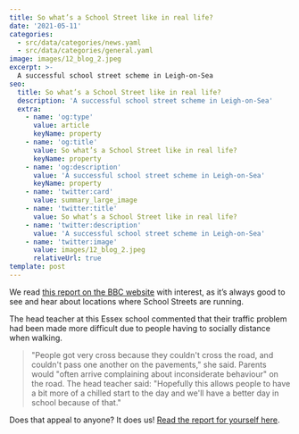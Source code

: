 ```yaml
---
title: So what’s a School Street like in real life?
date: '2021-05-11'
categories:
  - src/data/categories/news.yaml
  - src/data/categories/general.yaml
image: images/12_blog_2.jpeg
excerpt: >-
  A successful school street scheme in Leigh-on-Sea
seo:
  title: So what’s a School Street like in real life?
  description: 'A successful school street scheme in Leigh-on-Sea'
  extra:
    - name: 'og:type'
      value: article
      keyName: property
    - name: 'og:title'
      value: So what’s a School Street like in real life?
      keyName: property
    - name: 'og:description'
      value: 'A successful school street scheme in Leigh-on-Sea'
      keyName: property
    - name: 'twitter:card'
      value: summary_large_image
    - name: 'twitter:title'
      value: So what’s a School Street like in real life?
    - name: 'twitter:description'
      value: 'A successful school street scheme in Leigh-on-Sea'
    - name: 'twitter:image'
      value: images/12_blog_2.jpeg
      relativeUrl: true
template: post
---
```


We read [this report on the BBC website](https://www.bbc.co.uk/news/uk-england-essex-56910165) with interest, as it’s always good to see and hear about locations where School Streets are running. 

The head teacher at this Essex  school commented that their traffic problem had been made more difficult due to people having to socially distance when walking.

> "People got very cross because they couldn't cross the road, and couldn't pass one another on the pavements," she said. Parents would "often arrive complaining about inconsiderate behaviour" on the road. The head teacher said: "Hopefully this allows people to have a bit more of a chilled start to the day and we'll have a better day in school because of that."
 
Does that appeal to anyone? It does us! [Read the report for yourself here](https://www.bbc.co.uk/news/uk-england-essex-56910165).

